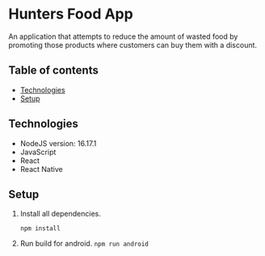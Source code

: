 # Hunters Food App

An application that attempts to reduce the amount of wasted food by promoting those products where customers can buy them with a discount.

## Table of contents

- [Technologies](#technologies)
- [Setup](#setup)

## Technologies

- NodeJS version: 16.17.1
- JavaScript
- React
- React Native

## Setup

1. Install all dependencies.

   `npm install`

2. Run build for android.
   `npm run android`

